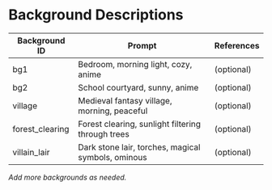 # Background Descriptions

| Background ID   | Prompt                                              | References   |
|-----------------|-----------------------------------------------------|--------------|
| bg1             | Bedroom, morning light, cozy, anime                | (optional)   |
| bg2             | School courtyard, sunny, anime                     | (optional)   |
| village         | Medieval fantasy village, morning, peaceful         | (optional)   |
| forest_clearing | Forest clearing, sunlight filtering through trees   | (optional)   |
| villain_lair    | Dark stone lair, torches, magical symbols, ominous | (optional)   |

_Add more backgrounds as needed._
